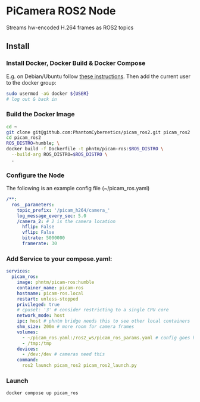 # PiCamera ROS2 Node

Streams hw-encoded H.264 frames as ROS2 topics

## Install

### Install Docker, Docker Build & Docker Compose

E.g. on Debian/Ubuntu follow [these instructions](https://docs.docker.com/engine/install/debian/). Then add the current user to the docker group:
```bash
sudo usermod -aG docker ${USER}
# log out & back in
```

### Build the Docker Image
```bash
cd ~
git clone git@github.com:PhantomCybernetics/picam_ros2.git picam_ros2
cd picam_ros2
ROS_DISTRO=humble; \
docker build -f Dockerfile -t phntm/picam-ros:$ROS_DISTRO \
  --build-arg ROS_DISTRO=$ROS_DISTRO \
  .
```

### Configure the Node
The following is an example config file (~/picam_ros.yaml)
```yaml
/**:
  ros__parameters:
    topic_prefix: '/picam_h264/camera_'
    log_message_every_sec: 5.0
    /camera_2: # 2 is the camera location
      hflip: False
      vflip: False
      bitrate: 5000000
      framerate: 30
```

### Add Service to your compose.yaml:
```yaml
services:
  picam_ros:
    image: phntm/picam-ros:humble
    container_name: picam-ros
    hostname: picam-ros.local
    restart: unless-stopped
    privileged: true
    # cpuset: '3' # consider restricting to a single CPU core
    network_mode: host
    ipc: host # phntm bridge needs this to see other local containers
    shm_size: 200m # more room for camera frames
    volumes:
      - ~/picam_ros.yaml:/ros2_ws/picam_ros_params.yaml # config goes here
      - /tmp:/tmp
    devices:
      - /dev:/dev # cameras need this
    command:
      ros2 launch picam_ros2 picam_ros2_launch.py
```

### Launch
```bash
docker compose up picam_ros
```